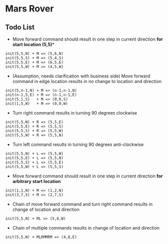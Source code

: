 # Mars Rover  

## Todo List

* Move forward command should result in one step in current direction **for start location (5,5)***
```
init(5,5,N) + M => (5,6,N)
init(5,5,S) + M => (5,4,S)
init(5,5,E) + M => (6,5,E)
init(5,5,W) + M => (4,5,W)
```
  
* (Assumption, needs clarification with business side) Move forward command in edge location results in no change to location and direction
```
init(5,n-1,N) + M => (n-1,n-1,N)
init(n-1,5,E) + M => (n-1,n-1,E)
init(5,1,S)   + M => (0,0,S)
init(1,5,W)   + M => (0,0,W)
```

* Turn right command results in turning 90 degrees clockwise
```
init(5,5,N) + R => (5,5,E)
init(5,5,E) + R => (5,5,S)
init(5,5,S) + R => (5,5,W)
init(5,5,W) + R => (5,5,N)
```

* Turn left command results in turning 90 degrees anti-clockwise
```
init(5,5,N) + L => (5,5,W)
init(5,5,E) + L => (5,5,N)
init(5,5,S) + L => (5,5,E)
init(5,5,W) + L => (5,5,S)
```

* Move forward command should result in one step in current direction **for arbitrary start location**
```
init(1,1,N) + M => (1,2,N)
init(3,7,S) + M => (2,7,S)
```

* Chain of move forward command and turn right command results in change of location and direction
```
init(5,5,N) + ML => (5,6,W)
```

* Chain of multiple commands results in change of location and direction
```
init(5,5,N) + MLRMMRM => (4,8,E)
```